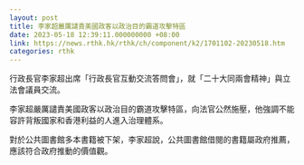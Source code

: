 ```yaml
---
layout: post
title: 李家超嚴厲譴責美國政客以政治目的霸道攻擊特區
date: 2023-05-18 12:39:11.000000000 +08:00
link: https://news.rthk.hk/rthk/ch/component/k2/1701102-20230518.htm
categories: rthk
---
```


行政長官李家超出席「行政長官互動交流答問會」，就「二十大同兩會精神」與立法會議員交流。

李家超嚴厲譴責美國政客以政治目的霸道攻擊特區，向法官公然施壓，他強調不能容許背叛國家和香港利益的人進入治理體系。

對於公共圖書館多本書籍被下架，李家超說，公共圖書館借閱的書籍屬政府推薦，應該符合政府推動的價值觀。
